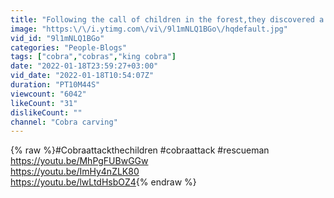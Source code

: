 ```yaml
---
title: "Following the call of children in the forest,they discovered a large cobra nest molting in the mound"
image: "https:\/\/i.ytimg.com\/vi\/9l1mNLQ1BGo\/hqdefault.jpg"
vid_id: "9l1mNLQ1BGo"
categories: "People-Blogs"
tags: ["cobra","cobras","king cobra"]
date: "2022-01-18T23:59:27+03:00"
vid_date: "2022-01-18T10:54:07Z"
duration: "PT10M44S"
viewcount: "6042"
likeCount: "31"
dislikeCount: ""
channel: "Cobra carving"
---
```

{% raw %}#Cobraattackthechildren #cobraattack #rescueman<br /><a rel="nofollow" target="blank" href="https://youtu.be/MhPgFUBwGGw">https://youtu.be/MhPgFUBwGGw</a><br /><a rel="nofollow" target="blank" href="https://youtu.be/ImHy4nZLK80">https://youtu.be/ImHy4nZLK80</a><br /><a rel="nofollow" target="blank" href="https://youtu.be/lwLtdHsbOZ4">https://youtu.be/lwLtdHsbOZ4</a>{% endraw %}

